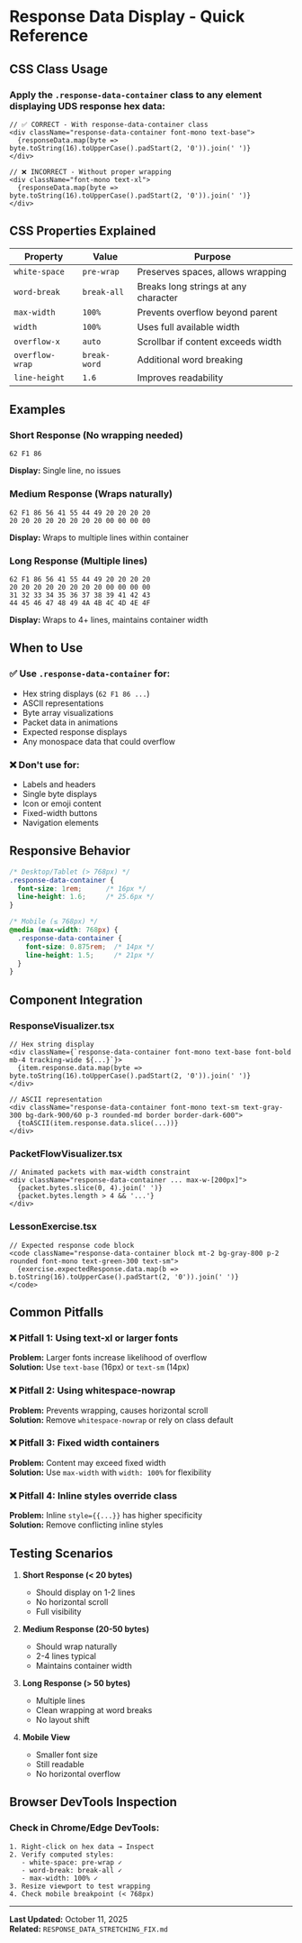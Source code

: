 # Response Data Display - Quick Reference

## CSS Class Usage

### Apply the `.response-data-container` class to any element displaying UDS response hex data:

```tsx
// ✅ CORRECT - With response-data-container class
<div className="response-data-container font-mono text-base">
  {responseData.map(byte => byte.toString(16).toUpperCase().padStart(2, '0')).join(' ')}
</div>

// ❌ INCORRECT - Without proper wrapping
<div className="font-mono text-xl">
  {responseData.map(byte => byte.toString(16).toUpperCase().padStart(2, '0')).join(' ')}
</div>
```

## CSS Properties Explained

| Property | Value | Purpose |
|----------|-------|---------|
| `white-space` | `pre-wrap` | Preserves spaces, allows wrapping |
| `word-break` | `break-all` | Breaks long strings at any character |
| `max-width` | `100%` | Prevents overflow beyond parent |
| `width` | `100%` | Uses full available width |
| `overflow-x` | `auto` | Scrollbar if content exceeds width |
| `overflow-wrap` | `break-word` | Additional word breaking |
| `line-height` | `1.6` | Improves readability |

## Examples

### Short Response (No wrapping needed)
```
62 F1 86
```
**Display:** Single line, no issues

### Medium Response (Wraps naturally)
```
62 F1 86 56 41 55 44 49 20 20 20 20
20 20 20 20 20 20 20 20 00 00 00 00
```
**Display:** Wraps to multiple lines within container

### Long Response (Multiple lines)
```
62 F1 86 56 41 55 44 49 20 20 20 20
20 20 20 20 20 20 20 20 00 00 00 00
31 32 33 34 35 36 37 38 39 41 42 43
44 45 46 47 48 49 4A 4B 4C 4D 4E 4F
```
**Display:** Wraps to 4+ lines, maintains container width

## When to Use

### ✅ Use `.response-data-container` for:
- Hex string displays (`62 F1 86 ...`)
- ASCII representations
- Byte array visualizations
- Packet data in animations
- Expected response displays
- Any monospace data that could overflow

### ❌ Don't use for:
- Labels and headers
- Single byte displays
- Icon or emoji content
- Fixed-width buttons
- Navigation elements

## Responsive Behavior

```css
/* Desktop/Tablet (> 768px) */
.response-data-container {
  font-size: 1rem;      /* 16px */
  line-height: 1.6;     /* 25.6px */
}

/* Mobile (≤ 768px) */
@media (max-width: 768px) {
  .response-data-container {
    font-size: 0.875rem;  /* 14px */
    line-height: 1.5;     /* 21px */
  }
}
```

## Component Integration

### ResponseVisualizer.tsx
```tsx
// Hex string display
<div className={`response-data-container font-mono text-base font-bold mb-4 tracking-wide ${...}`}>
  {item.response.data.map(byte => byte.toString(16).toUpperCase().padStart(2, '0')).join(' ')}
</div>

// ASCII representation
<div className="response-data-container font-mono text-sm text-gray-300 bg-dark-900/60 p-3 rounded-md border border-dark-600">
  {toASCII(item.response.data.slice(...))}
</div>
```

### PacketFlowVisualizer.tsx
```tsx
// Animated packets with max-width constraint
<div className="response-data-container ... max-w-[200px]">
  {packet.bytes.slice(0, 4).join(' ')}
  {packet.bytes.length > 4 && '...'}
</div>
```

### LessonExercise.tsx
```tsx
// Expected response code block
<code className="response-data-container block mt-2 bg-gray-800 p-2 rounded font-mono text-green-300 text-sm">
  {exercise.expectedResponse.data.map(b => b.toString(16).toUpperCase().padStart(2, '0')).join(' ')}
</code>
```

## Common Pitfalls

### ❌ Pitfall 1: Using text-xl or larger fonts
**Problem:** Larger fonts increase likelihood of overflow  
**Solution:** Use `text-base` (16px) or `text-sm` (14px)

### ❌ Pitfall 2: Using whitespace-nowrap
**Problem:** Prevents wrapping, causes horizontal scroll  
**Solution:** Remove `whitespace-nowrap` or rely on class default

### ❌ Pitfall 3: Fixed width containers
**Problem:** Content may exceed fixed width  
**Solution:** Use `max-width` with `width: 100%` for flexibility

### ❌ Pitfall 4: Inline styles override class
**Problem:** Inline `style={{...}}` has higher specificity  
**Solution:** Remove conflicting inline styles

## Testing Scenarios

1. **Short Response (< 20 bytes)**
   - Should display on 1-2 lines
   - No horizontal scroll
   - Full visibility

2. **Medium Response (20-50 bytes)**
   - Should wrap naturally
   - 2-4 lines typical
   - Maintains container width

3. **Long Response (> 50 bytes)**
   - Multiple lines
   - Clean wrapping at word breaks
   - No layout shift

4. **Mobile View**
   - Smaller font size
   - Still readable
   - No horizontal overflow

## Browser DevTools Inspection

### Check in Chrome/Edge DevTools:
```
1. Right-click on hex data → Inspect
2. Verify computed styles:
   - white-space: pre-wrap ✓
   - word-break: break-all ✓
   - max-width: 100% ✓
3. Resize viewport to test wrapping
4. Check mobile breakpoint (< 768px)
```

---

**Last Updated:** October 11, 2025  
**Related:** `RESPONSE_DATA_STRETCHING_FIX.md`

